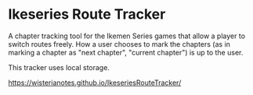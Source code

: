 # Ikeseries Route Tracker
A chapter tracking tool for the Ikemen Series games that allow a player to switch routes freely. How a user chooses to mark the chapters (as in marking a chapter as "next chapter", "current chapter") is up to the user.

This tracker uses local storage.

https://wisterianotes.github.io/IkeseriesRouteTracker/
